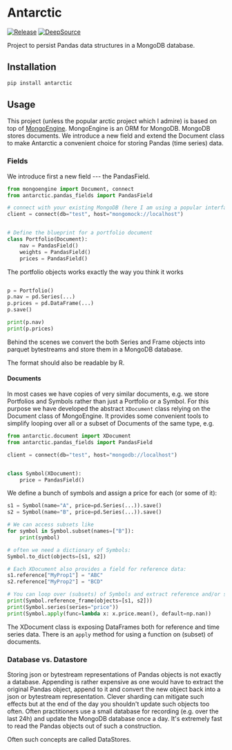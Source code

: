 # Antarctic

[![Release](https://github.com/tschm/antarctic/workflows/Release/badge.svg)](https://github.com/tschm/antarctic/actions/)
[![DeepSource](https://deepsource.io/gh/tschm/antarctic.svg/?label=active+issues&show_trend=true&token=Ap44D1XBPLUb19JqC763UIWf)](https://deepsource.io/gh/tschm/antarctic/?ref=repository-badge)

Project to persist Pandas data structures in a MongoDB database. 

## Installation
```python
pip install antarctic
```

##  Usage
This project (unless the popular arctic project which I admire) is based on top of [MongoEngine](https://pypi.org/project/mongoengine/).
MongoEngine is an ORM for MongoDB. MongoDB stores documents. We introduce a new field and extend the Document class 
to make Antarctic a convenient choice for storing Pandas (time series) data. 

### Fields
We introduce first a new field --- the PandasField.

```python
from mongoengine import Document, connect
from antarctic.pandas_fields import PandasField

# connect with your existing MongoDB (here I am using a popular interface mocking a MongoDB)
client = connect(db="test", host="mongomock://localhost")


# Define the blueprint for a portfolio document
class Portfolio(Document):
	nav = PandasField()
	weights = PandasField()
	prices = PandasField()
```

The portfolio objects works exactly the way you think it works

```python

p = Portfolio()
p.nav = pd.Series(...)
p.prices = pd.DataFrame(...)
p.save()

print(p.nav)
print(p.prices)
```

Behind the scenes we convert the both Series and Frame objects into parquet bytestreams and
store them in a MongoDB database.

The format should also be readable by R. 

#### Documents

In most cases we have copies of very similar documents, e.g. we store Portfolios and Symbols rather than just a Portfolio or a Symbol.
For this purpose we have developed the abstract `XDocument` class relying on the Document class of MongoEngine.
It provides some convenient tools to simplify looping over all or a subset of Documents of the same type, e.g.

```python
from antarctic.document import XDocument
from antarctic.pandas_fields import PandasField

client = connect(db="test", host="mongodb://localhost")


class Symbol(XDocument):
	price = PandasField()
```
We define a bunch of symbols and assign a price for each (or some of it):

```python
s1 = Symbol(name="A", price=pd.Series(...)).save()
s2 = Symbol(name="B", price=pd.Series(...)).save()

# We can access subsets like
for symbol in Symbol.subset(names=["B"]):
	print(symbol)

# often we need a dictionary of Symbols:
Symbol.to_dict(objects=[s1, s2])

# Each XDocument also provides a field for reference data:
s1.reference["MyProp1"] = "ABC"
s2.reference["MyProp2"] = "BCD"

# You can loop over (subsets) of Symbols and extract reference and/or series data
print(Symbol.reference_frame(objects=[s1, s2]))
print(Symbol.series(series="price"))
print(Symbol.apply(func=lambda x: x.price.mean(), default=np.nan))
```

The XDocument class is exposing DataFrames both for reference and time series data.
There is an `apply` method for using a function on (subset) of documents. 



### Database vs. Datastore

Storing json or bytestream representations of Pandas objects is not exactly a database. Appending is rather expensive as one would have
to extract the original Pandas object, append to it and convert the new object back into a json or bytestream representation.
Clever sharding can mitigate such effects but at the end of the day you shouldn't update such objects too often. Often practitioners
use a small database for recording (e.g. over the last 24h) and update the MongoDB database once a day. It's extremely fast to read the Pandas objects
out of such a construction.

Often such concepts are called DataStores.
